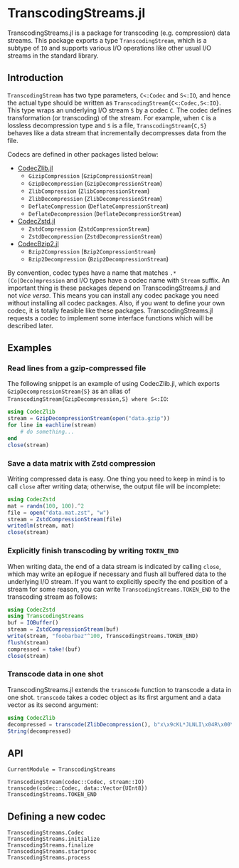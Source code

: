 TranscodingStreams.jl
=====================

TranscodingStreams.jl is a package for transcoding (e.g. compression) data
streams. This package exports a type `TranscodingStream`, which
is a subtype of `IO` and supports various I/O operations like other usual I/O
streams in the standard library.


Introduction
------------

`TranscodingStream` has two type parameters, `C<:Codec` and `S<:IO`, and hence
the actual type should be written as `TranscodingStream{C<:Codec,S<:IO}`. This
type wraps an underlying I/O stream `S` by a codec `C`. The codec defines
transformation (or transcoding) of the stream. For example, when `C` is a
lossless decompression type and `S` is a file, `TranscodingStream{C,S}` behaves
like a data stream that incrementally decompresses data from the file.

Codecs are defined in other packages listed below:
- [CodecZlib.jl](https://github.com/bicycle1885/CodecZlib.jl)
    - `GizipCompression` (`GzipCompressionStream`)
    - `GzipDecompression` (`GzipDecompressionStream`)
    - `ZlibCompression` (`ZlibCompressionStream`)
    - `ZlibDecompression` (`ZlibDecompressionStream`)
    - `DeflateCompression` (`DeflateCompressionStream`)
    - `DeflateDecompression` (`DeflateDecompressionStream`)
- [CodecZstd.jl](https://github.com/bicycle1885/CodecZstd.jl)
    - `ZstdCompression` (`ZstdCompressionStream`)
    - `ZstdDecompression` (`ZstdDecompressionStream`)
- [CodecBzip2.jl](https://github.com/bicycle1885/CodecBzip2.jl)
    - `Bzip2Compression` (`Bzip2CompressionStream`)
    - `Bzip2Decompression` (`Bzip2DecompressionStream`)

By convention, codec types have a name that matches `.*(Co|Deco)mpression` and
I/O types have a codec name with `Stream` suffix.  An important thing is these
packages depend on TranscodingStreams.jl and not *vice versa*. This means you
can install any codec package you need without installing all codec packages.
Also, if you want to define your own codec, it is totally feasible like these
packages.  TranscodingStreams.jl requests a codec to implement some interface
functions which will be described later.


Examples
--------

### Read lines from a gzip-compressed file

The following snippet is an example of using CodecZlib.jl, which exports
`GzipDecompressionStream{S}` as an alias of
`TranscodingStream{GzipDecompression,S} where S<:IO`:
```julia
using CodecZlib
stream = GzipDecompressionStream(open("data.gzip"))
for line in eachline(stream)
    # do something...
end
close(stream)
```

### Save a data matrix with Zstd compression

Writing compressed data is easy. One thing you need to keep in mind is to call
`close` after writing data; otherwise, the output file will be incomplete:
```julia
using CodecZstd
mat = randn(100, 100).^2
file = open("data.mat.zst", "w")
stream = ZstdCompressionStream(file)
writedlm(stream, mat)
close(stream)
```

### Explicitly finish transcoding by writing `TOKEN_END`

When writing data, the end of a data stream is indicated by calling `close`,
which may write an epilogue if necessary and flush all buffered data to the
underlying I/O stream. If you want to explicitly specify the end position of a
stream for some reason, you can write `TranscodingStreams.TOKEN_END` to the
transcoding stream as follows:
```julia
using CodecZstd
using TranscodingStreams
buf = IOBuffer()
stream = ZstdCompressionStream(buf)
write(stream, "foobarbaz"^100, TranscodingStreams.TOKEN_END)
flush(stream)
compressed = take!(buf)
close(stream)
```

### Transcode data in one shot

TranscodingStreams.jl extends the `transcode` function to transcode a data
in one shot. `transcode` takes a codec object as its first argument and a data
vector as its second argument:
```julia
using CodecZlib
decompressed = transcode(ZlibDecompression(), b"x\x9cKL*JLNLI\x04R\x00\x19\xf2\x04U")
String(decompressed)
```


API
---

```@meta
CurrentModule = TranscodingStreams
```

```@docs
TranscodingStream(codec::Codec, stream::IO)
transcode(codec::Codec, data::Vector{UInt8})
TranscodingStreams.TOKEN_END
```


Defining a new codec
--------------------

```@docs
TranscodingStreams.Codec
TranscodingStreams.initialize
TranscodingStreams.finalize
TranscodingStreams.startproc
TranscodingStreams.process
```
